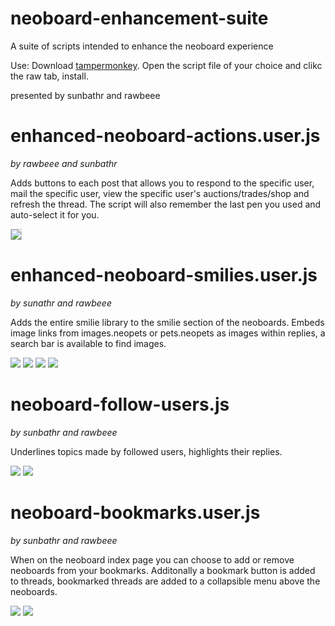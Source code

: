# neoboard-enhancement-suite

A suite of scripts intended to enhance the neoboard experience

Use: Download <a href="https://chrome.google.com/webstore/detail/tampermonkey/dhdgffkkebhmkfjojejmpbldmpobfkfo?hl=en">tampermonkey</a>. Open the script file of your choice and clikc the raw tab, install.

presented by sunbathr and rawbeee

# enhanced-neoboard-actions.user.js
*by rawbeee and sunbathr*

Adds buttons to each post that allows you to respond to the specific user, mail the specific user, view the specific user's auctions/trades/shop and refresh the thread. The script will also remember the last pen you used and auto-select it for you.

<img src="https://i.imgur.com/l8tZf34.png" style="border: 1px solid #cacaca;">

# enhanced-neoboard-smilies.user.js
*by sunathr and rawbeee*

Adds the entire smilie library to the smilie section of the neoboards. Embeds image links from images.neopets or pets.neopets as images within replies, a search bar is available to find images.

<img src="https://i.imgur.com/UOB65pz.png">

<img src="https://i.imgur.com/m3IZTio.png">

<img src="https://i.imgur.com/SItX4J4.gif">

<img src="https://i.imgur.com/Qxcsdjy.png">

# neoboard-follow-users.js
*by sunbathr and rawbeee*

Underlines topics made by followed users, highlights their replies.

<img src="https://i.imgur.com/CcEyyog.png">

<img src="https://i.imgur.com/YfJZycn.png">

# neoboard-bookmarks.user.js
*by sunbathr and rawbeee*

When on the neoboard index page you can choose to add or remove neoboards from your bookmarks. Additonally a bookmark button is added to threads, bookmarked threads are added to a collapsible menu above the neoboards.

<img src="https://i.imgur.com/ytLiz0F.png">

<img src="https://i.imgur.com/ydv6oPT.png">


